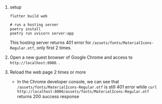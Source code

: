 1. setup

    ```shell
    flutter build web
   
    # run a hosting server
    poetry install
    poetry run uvicorn server:app
    ```
    
    This hosting server returns 401 error for `/assets/fonts/MaterialIcons-Regular.otf`, only first 2 times.

2. Open a new guest browser of Google Chrome and access to `http://localhost:8080`. .

4. Reload the web page 2 times or more

    - In the Chrome developer console, we can see that `/assets/fonts/MaterialIcons-Regular.otf` is still 401 error while `curl http://localhost:8000/assets/fonts/MaterialIcons-Regular.otf` returns 200 success response
